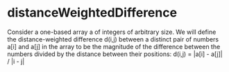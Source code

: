 # distanceWeightedDifference

Consider a one-based array a of integers of arbitrary size. 
We will define the distance-weighted difference d(i,j) between a distinct pair of numbers a[i] and a[j]
in the array to be the magnitude of the difference between the numbers divided by the distance between their positions:
d(i,j) = |a[i] - a[j]| / |i - j|

